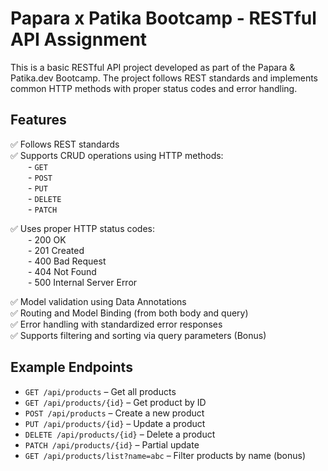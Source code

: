 # Papara x Patika Bootcamp - RESTful API Assignment

This is a basic RESTful API project developed as part of the Papara & Patika.dev Bootcamp. The project follows REST standards and implements common HTTP methods with proper status codes and error handling.

##  Features

✅ Follows REST standards  
✅ Supports CRUD operations using HTTP methods:  
  - `GET`  
  - `POST`  
  - `PUT`  
  - `DELETE`  
  - `PATCH`  

✅ Uses proper HTTP status codes:  
  - 200 OK  
  - 201 Created  
  - 400 Bad Request  
  - 404 Not Found  
  - 500 Internal Server Error  

✅ Model validation using Data Annotations  
✅ Routing and Model Binding (from both body and query)  
✅ Error handling with standardized error responses  
✅ Supports filtering and sorting via query parameters (Bonus)

##  Example Endpoints

- `GET /api/products` – Get all products  
- `GET /api/products/{id}` – Get product by ID  
- `POST /api/products` – Create a new product  
- `PUT /api/products/{id}` – Update a product  
- `DELETE /api/products/{id}` – Delete a product  
- `PATCH /api/products/{id}` – Partial update  
- `GET /api/products/list?name=abc` – Filter products by name (bonus)


